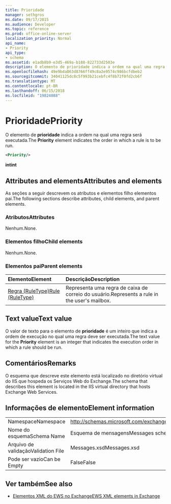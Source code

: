 ```yaml
---
title: Prioridade
manager: sethgros
ms.date: 09/17/2015
ms.audience: Developer
ms.topic: reference
ms.prod: office-online-server
localization_priority: Normal
api_name:
- Priority
api_type:
- schema
ms.assetid: e1adb8b9-e3d5-469a-b188-822733d2503e
description: O elemento de prioridade indica a ordem na qual uma regra será executada.
ms.openlocfilehash: 49e9bda063d8766ff49c8a2e9574c986bcfdbeb2
ms.sourcegitcommit: 34041125dc8c5f993b21cebfc4f8b72f0fd2cb6f
ms.translationtype: MT
ms.contentlocale: pt-BR
ms.lasthandoff: 06/15/2018
ms.locfileid: "19824888"
---
```

# <a name="priority"></a><span data-ttu-id="3118e-103">Prioridade</span><span class="sxs-lookup"><span data-stu-id="3118e-103">Priority</span></span>

<span data-ttu-id="3118e-104">O elemento de **prioridade** indica a ordem na qual uma regra será executada.</span><span class="sxs-lookup"><span data-stu-id="3118e-104">The **Priority** element indicates the order in which a rule is to be run.</span></span> 
  
```XML
<Priority/>
```

 <span data-ttu-id="3118e-105">**int**</span><span class="sxs-lookup"><span data-stu-id="3118e-105">**int**</span></span>
## <a name="attributes-and-elements"></a><span data-ttu-id="3118e-106">Attributes and elements</span><span class="sxs-lookup"><span data-stu-id="3118e-106">Attributes and elements</span></span>

<span data-ttu-id="3118e-107">As seções a seguir descrevem os atributos e elementos filho elementos pai.</span><span class="sxs-lookup"><span data-stu-id="3118e-107">The following sections describe attributes, child elements, and parent elements.</span></span>
  
### <a name="attributes"></a><span data-ttu-id="3118e-108">Atributos</span><span class="sxs-lookup"><span data-stu-id="3118e-108">Attributes</span></span>

<span data-ttu-id="3118e-109">Nenhum.</span><span class="sxs-lookup"><span data-stu-id="3118e-109">None.</span></span>
  
### <a name="child-elements"></a><span data-ttu-id="3118e-110">Elementos filho</span><span class="sxs-lookup"><span data-stu-id="3118e-110">Child elements</span></span>

<span data-ttu-id="3118e-111">Nenhum.</span><span class="sxs-lookup"><span data-stu-id="3118e-111">None.</span></span>
  
### <a name="parent-elements"></a><span data-ttu-id="3118e-112">Elementos pai</span><span class="sxs-lookup"><span data-stu-id="3118e-112">Parent elements</span></span>

|<span data-ttu-id="3118e-113">**Elemento**</span><span class="sxs-lookup"><span data-stu-id="3118e-113">**Element**</span></span>|<span data-ttu-id="3118e-114">**Descrição**</span><span class="sxs-lookup"><span data-stu-id="3118e-114">**Description**</span></span>|
|:-----|:-----|
|[<span data-ttu-id="3118e-115">Regra (RuleType)</span><span class="sxs-lookup"><span data-stu-id="3118e-115">Rule (RuleType)</span></span>](rule-ruletype.md) <br/> |<span data-ttu-id="3118e-116">Representa uma regra de caixa de correio do usuário.</span><span class="sxs-lookup"><span data-stu-id="3118e-116">Represents a rule in the user's mailbox.</span></span>  <br/> |
   
## <a name="text-value"></a><span data-ttu-id="3118e-117">Text value</span><span class="sxs-lookup"><span data-stu-id="3118e-117">Text value</span></span>

<span data-ttu-id="3118e-118">O valor de texto para o elemento de **prioridade** é um inteiro que indica a ordem de execução no qual uma regra deve ser executada.</span><span class="sxs-lookup"><span data-stu-id="3118e-118">The text value for the **Priority** element is an integer that indicates the execution order in which a rule should be run.</span></span> 
  
## <a name="remarks"></a><span data-ttu-id="3118e-119">Comentários</span><span class="sxs-lookup"><span data-stu-id="3118e-119">Remarks</span></span>

<span data-ttu-id="3118e-120">O esquema que descreve este elemento está localizado no diretório virtual do IIS que hospeda os Serviços Web do Exchange.</span><span class="sxs-lookup"><span data-stu-id="3118e-120">The schema that describes this element is located in the IIS virtual directory that hosts Exchange Web Services.</span></span>
  
## <a name="element-information"></a><span data-ttu-id="3118e-121">Informações de elemento</span><span class="sxs-lookup"><span data-stu-id="3118e-121">Element information</span></span>

|||
|:-----|:-----|
|<span data-ttu-id="3118e-122">Namespace</span><span class="sxs-lookup"><span data-stu-id="3118e-122">Namespace</span></span>  <br/> |http://schemas.microsoft.com/exchange/services/2006/messages  <br/> |
|<span data-ttu-id="3118e-123">Nome do esquema</span><span class="sxs-lookup"><span data-stu-id="3118e-123">Schema Name</span></span>  <br/> |<span data-ttu-id="3118e-124">Esquema de mensagens</span><span class="sxs-lookup"><span data-stu-id="3118e-124">Messages schema</span></span>  <br/> |
|<span data-ttu-id="3118e-125">Arquivo de validação</span><span class="sxs-lookup"><span data-stu-id="3118e-125">Validation File</span></span>  <br/> |<span data-ttu-id="3118e-126">Messages.xsd</span><span class="sxs-lookup"><span data-stu-id="3118e-126">Messages.xsd</span></span>  <br/> |
|<span data-ttu-id="3118e-127">Pode ser vazio</span><span class="sxs-lookup"><span data-stu-id="3118e-127">Can be Empty</span></span>  <br/> |<span data-ttu-id="3118e-128">False</span><span class="sxs-lookup"><span data-stu-id="3118e-128">False</span></span>  <br/> |
   
## <a name="see-also"></a><span data-ttu-id="3118e-129">Ver também</span><span class="sxs-lookup"><span data-stu-id="3118e-129">See also</span></span>



- [<span data-ttu-id="3118e-130">Elementos XML do EWS no Exchange</span><span class="sxs-lookup"><span data-stu-id="3118e-130">EWS XML elements in Exchange</span></span>](ews-xml-elements-in-exchange.md)

